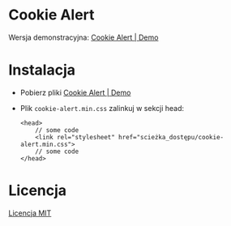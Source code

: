 # Cookie Alert

Wersja demonstracyjna: [Cookie Alert | Demo](https://xmentor.github.io/cookie_alert)

# Instalacja
* Pobierz pliki [Cookie Alert | Demo](https://github.com/xmentor/cookie_alert/archive/master.zip)

* Plik `cookie-alert.min.css` zalinkuj w sekcji head:
    ```
    <head>
        // some code
        <link rel="stylesheet" href="scieżka_dostępu/cookie-alert.min.css">
        // some code
    </head>
    ```


# Licencja
<a href="https://github.com/xmentor/cookie_alert/blob/master/LICENSE">Licencja MIT</a>